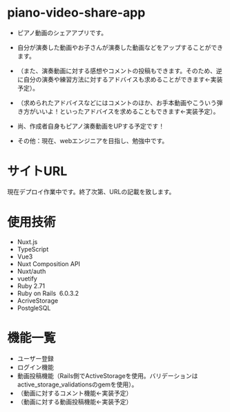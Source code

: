 # piano-video-share-app

* ピアノ動画のシェアアプリです。
* 自分が演奏した動画やお子さんが演奏した動画などをアップすることができます。
* （また、演奏動画に対する感想やコメントの投稿もできます。そのため、逆に自分の演奏や練習方法に対するアドバイスも求めることができます←実装予定）。
* （求められたアドバイスなどにはコメントのほか、お手本動画やこういう弾き方がいいよ！といったアドバイスを求めることもできます←実装予定）。
* 尚、作成者自身もピアノ演奏動画をUPする予定です！
 

* その他：現在、webエンジニアを目指し、勉強中です。
# サイトURL
 
現在デプロイ作業中です。終了次第、URLの記載を致します。
 
# 使用技術
 
* Nuxt.js
* TypeScript
* Vue3
* Nuxt Composition API
* Nuxt/auth
* vuetify
* Ruby 2.71
* Ruby on Rails  6.0.3.2
* AcriveStorage
* PostgleSQL
 
# 機能一覧

* ユーザー登録
* ログイン機能
* 動画投稿機能（Rails側でActiveStorageを使用。バリデーションはactive_storage_validationsのgemを使用）。
* （動画に対するコメント機能←実装予定）
* （動画に対する動画投稿機能←実装予定）


